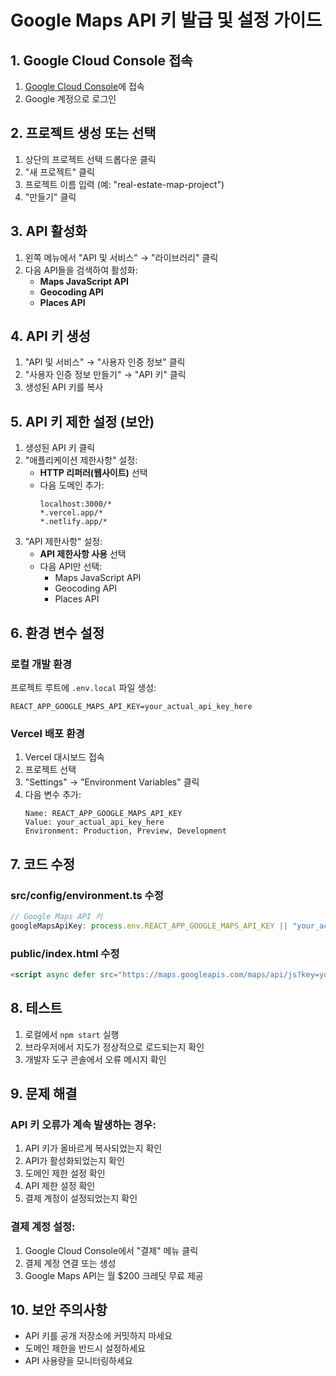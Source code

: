 # Google Maps API 키 발급 및 설정 가이드

## 1. Google Cloud Console 접속
1. [Google Cloud Console](https://console.cloud.google.com/)에 접속
2. Google 계정으로 로그인

## 2. 프로젝트 생성 또는 선택
1. 상단의 프로젝트 선택 드롭다운 클릭
2. "새 프로젝트" 클릭
3. 프로젝트 이름 입력 (예: "real-estate-map-project")
4. "만들기" 클릭

## 3. API 활성화
1. 왼쪽 메뉴에서 "API 및 서비스" → "라이브러리" 클릭
2. 다음 API들을 검색하여 활성화:
   - **Maps JavaScript API**
   - **Geocoding API**
   - **Places API**

## 4. API 키 생성
1. "API 및 서비스" → "사용자 인증 정보" 클릭
2. "사용자 인증 정보 만들기" → "API 키" 클릭
3. 생성된 API 키를 복사

## 5. API 키 제한 설정 (보안)
1. 생성된 API 키 클릭
2. "애플리케이션 제한사항" 설정:
   - **HTTP 리퍼러(웹사이트)** 선택
   - 다음 도메인 추가:
     ```
     localhost:3000/*
     *.vercel.app/*
     *.netlify.app/*
     ```
3. "API 제한사항" 설정:
   - **API 제한사항 사용** 선택
   - 다음 API만 선택:
     - Maps JavaScript API
     - Geocoding API
     - Places API

## 6. 환경 변수 설정

### 로컬 개발 환경
프로젝트 루트에 `.env.local` 파일 생성:
```env
REACT_APP_GOOGLE_MAPS_API_KEY=your_actual_api_key_here
```

### Vercel 배포 환경
1. Vercel 대시보드 접속
2. 프로젝트 선택
3. "Settings" → "Environment Variables" 클릭
4. 다음 변수 추가:
   ```
   Name: REACT_APP_GOOGLE_MAPS_API_KEY
   Value: your_actual_api_key_here
   Environment: Production, Preview, Development
   ```

## 7. 코드 수정

### src/config/environment.ts 수정
```typescript
// Google Maps API 키
googleMapsApiKey: process.env.REACT_APP_GOOGLE_MAPS_API_KEY || "your_actual_api_key_here",
```

### public/index.html 수정
```html
<script async defer src="https://maps.googleapis.com/maps/api/js?key=your_actual_api_key_here&libraries=places"></script>
```

## 8. 테스트
1. 로컬에서 `npm start` 실행
2. 브라우저에서 지도가 정상적으로 로드되는지 확인
3. 개발자 도구 콘솔에서 오류 메시지 확인

## 9. 문제 해결

### API 키 오류가 계속 발생하는 경우:
1. API 키가 올바르게 복사되었는지 확인
2. API가 활성화되었는지 확인
3. 도메인 제한 설정 확인
4. API 제한 설정 확인
5. 결제 계정이 설정되었는지 확인

### 결제 계정 설정:
1. Google Cloud Console에서 "결제" 메뉴 클릭
2. 결제 계정 연결 또는 생성
3. Google Maps API는 월 $200 크레딧 무료 제공

## 10. 보안 주의사항
- API 키를 공개 저장소에 커밋하지 마세요
- 도메인 제한을 반드시 설정하세요
- API 사용량을 모니터링하세요 